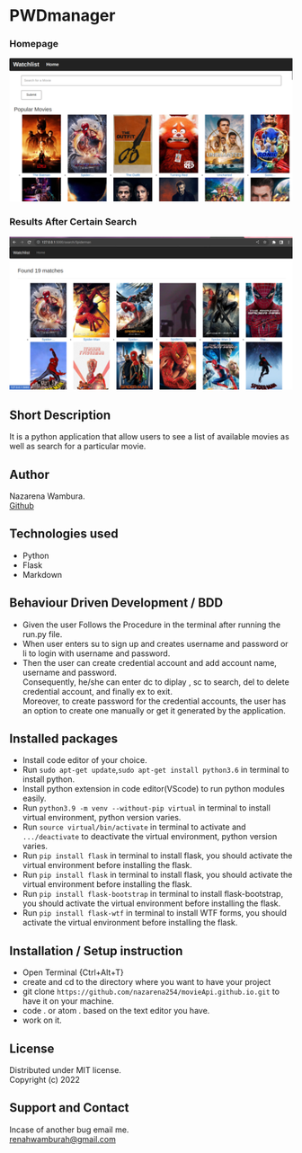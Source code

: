# PWDmanager
### Homepage
![Alt text](./app/static/images/WatchlistApi.png "Watchlist homepage")
### Results After Certain Search
![Alt text](./app/static/images/search.png "Watchlist searchpage")

## Short Description
It is a python application that allow users to see a list of available movies as well as search for a particular movie. 


## Author
Nazarena Wambura.</br>
[Github](https://github.com/nazarena254)


## Technologies used
* Python
* Flask
* Markdown


## Behaviour Driven Development / BDD
* Given the user Follows the Procedure in the terminal after running the run.py file.
* When user enters su to sign up and creates username and password or li to login with username and password.
* Then the user can create credential account and add account name, username and password.<br>  Consequently, he/she can enter dc to diplay , sc to search, del to delete credential account, and finally ex to exit.<br>
Moreover, to create password for the credential accounts, the user has an option to create one manually or get it generated by the application.


## Installed packages
* Install code editor of your choice.
* Run `sudo apt-get update`,`sudo apt-get install python3.6` in terminal to install python.
* Install python extension in code editor(VScode) to run python modules easily.
* Run `python3.9 -m venv --without-pip virtual` in terminal to install virtual environment, python version varies.
* Run `source virtual/bin/activate` in terminal to activate and `.../deactivate` to deactivate the virtual environment, python version varies.
* Run `pip install flask` in terminal to install flask, you should activate the virtual environment before installing the flask.
* Run `pip install flask` in terminal to install flask, you should activate the virtual environment before installing the flask.
* Run `pip install flask-bootstrap` in terminal to install flask-bootstrap, you should activate the virtual environment before installing the flask.
* Run `pip install flask-wtf` in terminal to install WTF forms, you should activate the virtual environment before installing the flask.



## Installation / Setup instruction
* Open Terminal {Ctrl+Alt+T}
* create and cd to the directory where you want to have your project
* git clone ```https://github.com/nazarena254/movieApi.github.io.git``` to have it on your machine.
* code . or atom . based on the text editor you have.
* work on it.


## License
Distributed under MIT license.</br>
Copyright (c) 2022


## Support and Contact
Incase of another bug email me.</br>
<renahwamburah@gmail.com>